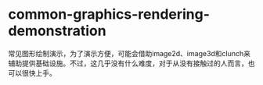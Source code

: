 # common-graphics-rendering-demonstration
常见图形绘制演示，为了演示方便，可能会借助image2d、image3d和clunch来辅助提供基础设施。不过，这几乎没有什么难度，对于从没有接触过的人而言，也可以很快上手。
